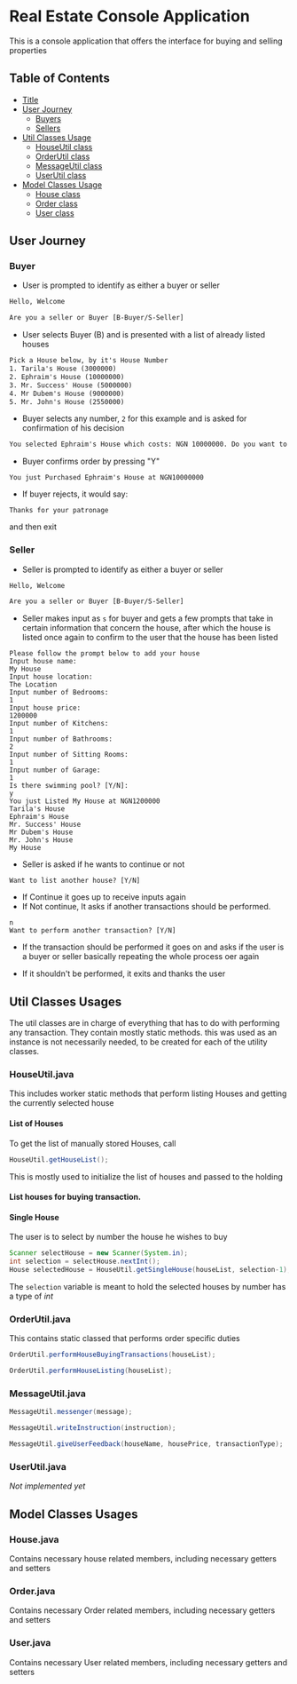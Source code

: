 # Real Estate Console Application

This is a console application that offers the interface for buying and selling properties

## Table of Contents
* [Title](#real-estate-console-application)
* [User Journey](#user-journey)
  * [Buyers](#buyer)
  * [Sellers](#seller)
* [Util Classes Usage](#util-classes-usages)
  * [HouseUtil class](#houseutiljava)
  * [OrderUtil class](#orderutiljava)
  * [MessageUtil class](#messageutiljava)
  * [UserUtil class](#userutiljava)
* [Model Classes Usage](#model-classes-usages)
    * [House class](#housejava)
    * [Order class](#orderjava)
    * [User class](#housejava)

## User Journey
### Buyer
- User is prompted to identify as either a buyer or seller
```txt
Hello, Welcome 

Are you a seller or Buyer [B-Buyer/S-Seller]
```
- User selects Buyer (B) and is presented with a list of already listed houses
```txt
Pick a House below, by it's House Number
1. Tarila's House (3000000)
2. Ephraim's House (10000000)
3. Mr. Success' House (5000000)
4. Mr Dubem's House (9000000)
5. Mr. John's House (2550000)
```
- Buyer selects any number, ```2``` for this example and is asked for confirmation of his decision
```txt
You selected Ephraim's House which costs: NGN 10000000. Do you want to continue? [Y/N]
```
- Buyer confirms order by pressing "Y"
```
You just Purchased Ephraim's House at NGN10000000
```
- If buyer rejects, it would say: 
```
Thanks for your patronage
```
and then exit


### Seller
- Seller is prompted to identify as either a buyer or seller
```txt
Hello, Welcome 

Are you a seller or Buyer [B-Buyer/S-Seller]
```
- Seller makes input as ```s``` for buyer and gets a few prompts that take in certain information that concern the house, after which the house is listed once again to confirm to the user that the house has been listed
```
Please follow the prompt below to add your house
Input house name: 
My House
Input house location: 
The Location
Input number of Bedrooms: 
1
Input house price: 
1200000
Input number of Kitchens: 
1
Input number of Bathrooms: 
2
Input number of Sitting Rooms: 
1
Input number of Garage: 
1
Is there swimming pool? [Y/N]: 
y
You just Listed My House at NGN1200000
Tarila's House
Ephraim's House
Mr. Success' House
Mr Dubem's House
Mr. John's House
My House
```
- Seller is asked if he wants to continue or not

```
Want to list another house? [Y/N]
```
- If Continue it goes up to receive inputs again
- If Not continue, It asks if another transactions should be performed.
```
n
Want to perform another transaction? [Y/N]
```
- If the transaction should be performed it goes on and asks if the user is a buyer or seller basically repeating the whole process oer again

- If it shouldn't be performed, it exits and thanks the user

## Util Classes Usages
The util classes are in charge of everything that has to do with performing any transaction. They contain mostly static methods. this was used as an instance is not necessarily needed, to be created for each of the utility classes.

### HouseUtil.java
This includes worker static methods that perform listing Houses and getting the currently selected house

#### List of Houses
To get the list of manually stored Houses, call
```java
HouseUtil.getHouseList();
```
This is mostly used to initialize the list of houses and passed to the holding

#### List houses for buying transaction.

#### Single House
The user is to select by number the house he wishes to buy
```java
Scanner selectHouse = new Scanner(System.in);
int selection = selectHouse.nextInt();
House selectedHouse = HouseUtil.getSingleHouse(houseList, selection-1);
```
The `selection` variable is meant to hold the selected houses by number has a type of _int_

[//]: # (# TO BE CONTINUED)
### OrderUtil.java
This contains static classed that performs order specific duties

```java
OrderUtil.performHouseBuyingTransactions(houseList);
```

```java
OrderUtil.performHouseListing(houseList);
```

### MessageUtil.java
```java
MessageUtil.messenger(message);
```

```java
MessageUtil.writeInstruction(instruction);
```

```java
MessageUtil.giveUserFeedback(houseName, housePrice, transactionType);
```

### UserUtil.java
_Not implemented yet_
## Model Classes Usages
### House.java
Contains necessary house related members, including necessary getters and setters
### Order.java
Contains necessary Order related members, including necessary getters and setters
### User.java
Contains necessary User related members, including necessary getters and setters

